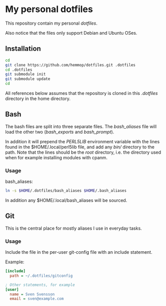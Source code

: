 # My personal dotfiles

This repository contain my personal _dotfiles_.

Also notice that the files only support Debian and Ubuntu OSes.

## Installation

```sh
cd
git clone https://github.com/hemmop/dotfiles.git .dotfiles
cd .dotfiles
git submodule init
git submodule update
cd
```

All references below assumes that the repository is cloned in
this _.dotfiles_ directory in the home directory.

## Bash

The bash files are split into three separate files. The _bash_aliases_
file will load the other two (_bash_exports_ and _bash_prompt_).

In addition it will prepend the _PERL5LIB_ environment variable with
the lines found in the $HOME/.local/perl5lib file, and add any _bin/_ 
directory to the path. Note that the lines should be the _root_ directory,
i.e. the directory used when for example installing modules with cpanm.

### Usage

bash_aliases:

```sh
ln -s $HOME/.dotfiles/bash_aliases $HOME/.bash_aliases
```

In addition any $HOME/.local/bash_aliases will be sourced.

## Git

This is the central place for mostly aliases I use in everyday tasks.

### Usage

Include the file in the per-user git-config file with an include statement.

Example:

```ini
[include]
  path = ~/.dotfiles/gitconfig

; Other statements, for example
[user]
  name = Sven Svensson
  email = sven@example.com
```

